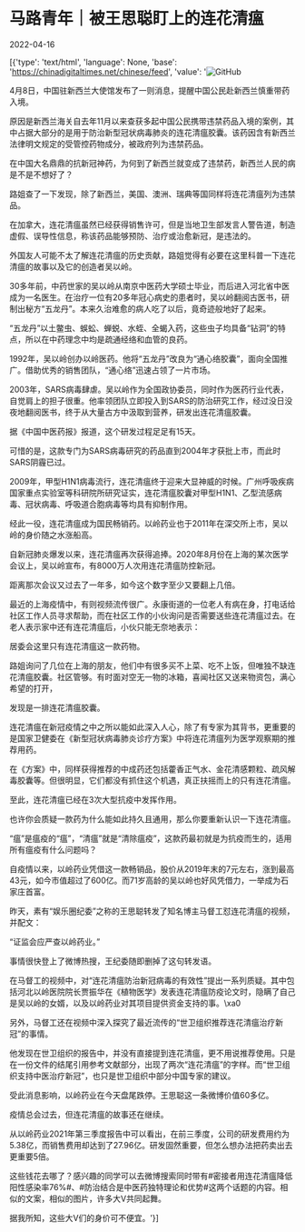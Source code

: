 # 马路青年｜被王思聪盯上的连花清瘟

2022-04-16

[{'type': 'text/html', 'language': None, 'base': 'https://chinadigitaltimes.net/chinese/feed', 'value': '![GitHub](https://chinadigitaltimes.net/chinese/files/2022/04/image-1650102453603.png)

4月8日，中国驻新西兰大使馆发布了一则消息，提醒中国公民赴新西兰慎重带药入境。

原因是新西兰海关自去年11月以来查获多起中国公民携带违禁药品入境的案例，其中占据大部分的是用于防治新型冠状病毒肺炎的连花清瘟胶囊。该药因含有新西兰法律明文规定的受管控药物成分，被政府列为违禁药品。

在中国大名鼎鼎的抗新冠神药，为何到了新西兰就变成了违禁药，新西兰人民的病是不是不想好了？

路姐查了一下发现，除了新西兰，美国、澳洲、瑞典等国同样将连花清瘟列为违禁品。

在加拿大，连花清瘟虽然已经获得销售许可，但是当地卫生部发言人警告道，制造虚假、误导性信息，称该药品能够预防、治疗或治愈新冠，是违法的。

外国友人可能不太了解连花清瘟的历史贡献，路姐觉得有必要在这里科普一下连花清瘟的故事以及它的创造者吴以岭。

30多年前，中药世家的吴以岭从南京中医药大学硕士毕业，而后进入河北省中医成为一名医生。在治疗一位有20多年冠心病史的患者时，吴以岭翻阅古医书，研制出秘方“五龙丹”。本来久治难愈的病人吃了以后，竟奇迹般地好了起来。

“五龙丹”以土鳖虫、蜈蚣、蝉蜕、水蛭、全蝎入药，这些虫子均具备“钻洞”的特点，所以在中药理念中均是疏通经络和血管的良药。

1992年，吴以岭创办以岭医药。他将“五龙丹”改良为“通心络胶囊”，面向全国推广。借助优秀的销售团队，“通心络”迅速占领了一片市场。

2003年，SARS病毒肆虐。吴以岭作为全国政协委员，同时作为医药行业代表，自觉肩上的担子很重。他率领团队立即投入到SARS的防治研究工作，经过没日没夜地翻阅医书，终于从大量古方中汲取到营养，研发出连花清瘟胶囊。

据《中国中医药报》报道，这个研发过程足足有15天。

可惜的是，这款专门为SARS病毒研究的药品直到2004年才获批上市，而此时SARS阴霾已过。

2009年，甲型H1N1病毒流行，连花清瘟终于迎来大显神威的时候。广州呼吸疾病国家重点实验室等科研院所研究证实，连花清瘟胶囊对甲型H1N1、乙型流感病毒、冠状病毒、呼吸道合胞病毒等均具有抑制作用。

经此一役，连花清瘟成为国民畅销药。以岭药业也于2011年在深交所上市，吴以岭的身价随之水涨船高。

自新冠肺炎爆发以来，连花清瘟再次获得追捧。2020年8月份在上海的某次医学会议上，吴以岭宣布，有8000万人次用连花清瘟防控新冠。

距离那次会议又过去了一年多，如今这个数字至少又要翻上几倍。

最近的上海疫情中，有则视频流传很广。永康街道的一位老人有病在身，打电话给社区工作人员寻求帮助，而在社区工作的小伙询问是否需要送些连花清瘟过去。在老人表示家中还有连花清瘟后，小伙只能无奈地表示：

居委会这里只有连花清瘟这一款药物。

路姐询问了几位在上海的朋友，他们中有很多买不上菜、吃不上饭，但唯独不缺连花清瘟胶囊。社区管够。有时面对空无一物的冰箱，喜闻社区又送来物资包，满心希望的打开，

发现是一排连花清瘟胶囊。

连花清瘟在新冠疫情之中之所以能如此深入人心，除了有专家为其背书，更重要的是国家卫健委在《新型冠状病毒肺炎诊疗方案》中将连花清瘟列为医学观察期的推荐用药。

在《方案》中，同样获得推荐的中成药还包括藿香正气水、金花清感颗粒、疏风解毒胶囊等。但很明显，它们都没有抓住这个机遇，真正扶摇而上的只有连花清瘟。

至此，连花清瘟已经在3次大型抗疫中发挥作用。

也许你会质疑一款药为什么能如此持久且通用，那么你要重新认识一下连花清瘟。

“瘟”是瘟疫的“瘟”，“清瘟”就是“清除瘟疫”，这款药最初就是为抗疫而生的，适用所有瘟疫有什么问题吗？

自疫情以来，以岭药业凭借这一款畅销品，股价从2019年末的7元左右，涨到最高43元，如今市值超过了600亿。而71岁高龄的吴以岭也好风凭借力，一举成为石家庄首富。

昨天，素有“娱乐圈纪委”之称的王思聪转发了知名博主马督工怼连花清瘟的视频，并配文：

“证监会应严查以岭药业。”

事情很快登上了微博热搜，王纪委随即删掉了这句转发语。

在马督工的视频中，对“连花清瘟防治新冠病毒的有效性”提出一系列质疑。其中包括河北以岭医院院长贾振华在《植物医学》发表连花清瘟防疫论文时，隐瞒了自己是吴以岭的女婿，以及以岭药业对其项目提供资金支持的事。\xa0

另外，马督工还在视频中深入探究了最近流传的“世卫组织推荐连花清瘟治疗新冠”的事情。

他发现在世卫组织的报告中，并没有直接提到连花清瘟，更不用说推荐使用。只是在一份文件的结尾引用参考文献部分，出现了两次“连花清瘟”的字样。而“世卫组织支持中医治疗新冠”，也只是世卫组织中部分中国专家的建议。

受此消息影响，以岭药业在今天盘尾跌停。王思聪这一条微博价值60多亿。

疫情总会过去，但连花清瘟的故事还在继续。

从以岭药业2021年第三季度报告中可以看出，在前三季度，公司的研发费用约为5.38亿，而销售费用却达到了27.96亿。研发固然重要，但怎么想办法把药卖出去更重要5倍。

这些钱花去哪了？感兴趣的同学可以去微博搜索同时带有#密接者用连花清瘟降低阳性感染率76%#、#防治结合是中医药独特理论和优势#这两个话题的内容。相似的文案，相似的图片，许多大V共同起舞。

据我所知，这些大V们的身价可不便宜。'}]